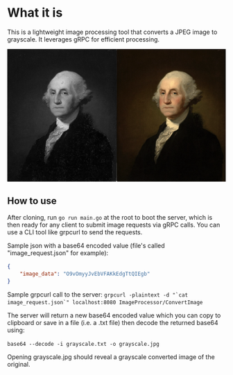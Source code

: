 # What it is

This is a lightweight image processing tool that converts a JPEG image to grayscale.
It leverages gRPC for efficient processing.

![[Example]](example.png)

## How to use

After cloning, run `go run main.go` at the root to boot the server, which is then
ready for any client to submit image requests via gRPC calls. You can use a CLI tool
like grpcurl to send the requests.

Sample json with a base64 encoded value (file's called "image_request.json" for example):

```json
{
    "image_data": "O9vOmyyJvEbVFAKkEdgTtQIEgb"
}
```

Sample grpcurl call to the server: ```grpcurl -plaintext -d "`cat image_request.json`" localhost:8080 ImageProcessor/ConvertImage```

The server will return a new base64 encoded value which you can copy to clipboard
or save in a file (i.e. a .txt file) then decode the returned base64 using:

`base64 --decode -i grayscale.txt -o grayscale.jpg`

Opening grayscale.jpg should reveal a grayscale converted image of the original.

